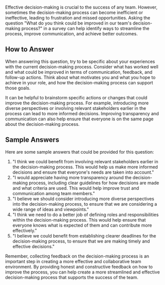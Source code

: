 

Effective decision-making is crucial to the success of any team. However, sometimes the decision-making process can become inefficient or ineffective, leading to frustration and missed opportunities. Asking the question "What do you think could be improved in our team's decision-making process?" in a survey can help identify ways to streamline the process, improve communication, and achieve better outcomes.

## How to Answer

When answering this question, try to be specific about your experiences with the current decision-making process. Consider what has worked well and what could be improved in terms of communication, feedback, and follow-up actions. Think about what motivates you and what you hope to achieve in your role, and how the decision-making process can support those goals.

It can be helpful to brainstorm specific actions or changes that could improve the decision-making process. For example, introducing more diverse perspectives or involving relevant stakeholders earlier in the process can lead to more informed decisions. Improving transparency and communication can also help ensure that everyone is on the same page about the decision-making process.

## Sample Answers

Here are some sample answers that could be provided for this question:

1. "I think we could benefit from involving relevant stakeholders earlier in the decision-making process. This would help us make more informed decisions and ensure that everyone's needs are taken into account."
2. "I would appreciate having more transparency around the decision-making process, including clear guidelines for how decisions are made and what criteria are used. This would help improve trust and communication among team members."
3. "I believe we should consider introducing more diverse perspectives into the decision-making process, to ensure that we are considering a wide range of ideas and viewpoints."
4. "I think we need to do a better job of defining roles and responsibilities within the decision-making process. This would help ensure that everyone knows what is expected of them and can contribute more effectively."
5. "I believe we could benefit from establishing clearer deadlines for the decision-making process, to ensure that we are making timely and effective decisions."

Remember, collecting feedback on the decision-making process is an important step in creating a more effective and collaborative team environment. By providing honest and constructive feedback on how to improve the process, you can help create a more streamlined and effective decision-making process that supports the success of the team.

